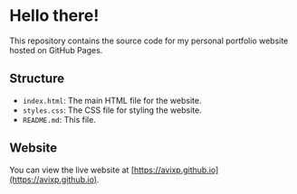# Hello there!

This repository contains the source code for my personal portfolio website hosted on GitHub Pages.

## Structure

- `index.html`: The main HTML file for the website.
- `styles.css`: The CSS file for styling the website.
- `README.md`: This file.

## Website

You can view the live website at [https://avixp.github.io](https://avixp.github.io).
